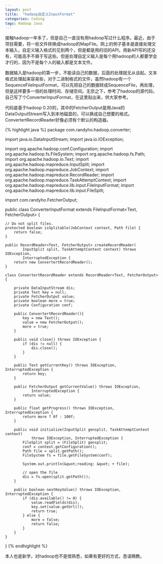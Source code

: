 ```yaml
---
layout: post
title:  "hadoop自定义InputFormat"
categories: Coding
tags: Hadoop Java
---
```


接触hadoop一年多了，但是自己一直没有用hadoop写过什么程序。最近，由于项目需要，将一些文件转换成hadoop的MapFile。网上的例子基本是直接处理文本输入，自定义输入格式的见到两个，但是都是用的旧的API，用新API写的还没有，可能高手不屑于写这些。但是处理自定义输入是每个用hadoop的人都要学会才行的，因为不是每个人的输入都是文本文件。

<!--more-->

数据输入是hadoop的第一步，不能读自己的数据，后面的处理就无从谈起。文本格式处理起来容易些，对于二进制格式的文件，虽然hadoop有一个SequenceFileInputFormat，可以先把自己的数据转成SequenceFile，再处理，但是这样要多一倍的处理时间、存储空间。无奈之下，参考了hadoop的源代码，自己写了个ConverterInputFormat，在这里贴出来，供大家参考。

代码是基于hadoop 0.20的，其中的FetcherOutput是用Java的DataOutputStream写入到本地磁盘的，可以换成自己想要的格式。ConvertertRecordReader好像必须有个默认的构造器。

{% highlight java %}
package com.randyho.hadoop.converter;

import java.io.DataInputStream;
import java.io.IOException;

import org.apache.hadoop.conf.Configuration;
import org.apache.hadoop.fs.FileSystem;
import org.apache.hadoop.fs.Path;
import org.apache.hadoop.io.Text;
import org.apache.hadoop.mapreduce.InputSplit;
import org.apache.hadoop.mapreduce.JobContext;
import org.apache.hadoop.mapreduce.RecordReader;
import org.apache.hadoop.mapreduce.TaskAttemptContext;
import org.apache.hadoop.mapreduce.lib.input.FileInputFormat;
import org.apache.hadoop.mapreduce.lib.input.FileSplit;

import com.randyho.FetcherOutput;
    
public class ConverterInputFormat extends FileInputFormat<Text, FetcherOutput> {

    // Do not split files.
    protected boolean isSplitable(JobContext context, Path file) {
        return false;
    }

    public RecordReader<Text, FetcherOutput> createRecordReader(
            InputSplit split, TaskAttemptContext context) throws IOException,
            InterruptedException {
        return new ConvertertRecordReader();
    }

    class ConvertertRecordReader extends RecordReader<Text, FetcherOutput> {
       
        private DataInputStream dis;
        private Text key = null;
        private FetcherOutput value;
        private boolean more = true;
        private Configuration conf;

        public ConvertertRecordReader(){
            key = new Text();
            value = new FetcherOutput();
            more = true;
        }
       
        public void close() throws IOException {
            if (dis != null) {
                dis.close();
            }
        }

        public Text getCurrentKey() throws IOException, InterruptedException {
            return key;
        }

        public FetcherOutput getCurrentValue() throws IOException,
                InterruptedException {
            return value;
        }

        public float getProgress() throws IOException, InterruptedException {
            return more ? 0f : 100f;
        }

        public void initialize(InputSplit gensplit, TaskAttemptContext context)
                throws IOException, InterruptedException {
            FileSplit split = (FileSplit) gensplit;
            conf = context.getConfiguration();  
            Path file = split.getPath();
            FileSystem fs = file.getFileSystem(conf);
           
            System.out.println(&quot;reading: &quot; + file);

            // open the file
            dis = fs.open(split.getPath());
        }

        public boolean nextKeyValue() throws IOException, InterruptedException {
            if (dis.available() != 0) {
                value.readFields(dis);
                key.set(value.getUrl());                
                return true;
            } else {
                more = false;
                return false;
            }
        }
    }
}
{% endhighlight %}

本人也是新学，对hadoop也不是很熟悉，如果有更好的方式，恳请赐教。
